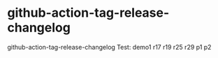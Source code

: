 # github-action-tag-release-changelog
github-action-tag-release-changelog
Test: 
demo1
r17
r19
r25
r29
p1
p2